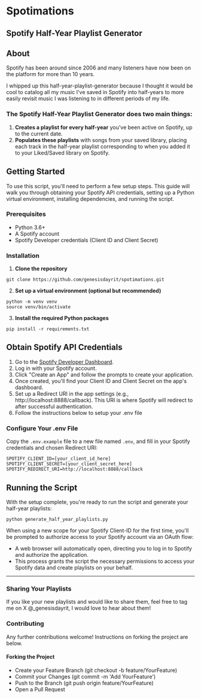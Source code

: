 # Spotimations

## Spotify Half-Year Playlist Generator 

## About

Spotify has been around since 2006 and many listeners have now been on the platform for more than 10 years.

I whipped up this half-year-playlist-generator because I thought it would be cool to catalog all my music I've saved in Spotify into half-years to more easily revisit music I was listening to in different periods of my life.

###  The Spotify Half-Year Playlist Generator does two main things:
1. **Creates a playlist for every half-year** you've been active on Spotify, up to the current date.
2. **Populates these playlists** with songs from your saved library, placing each track in the half-year playlist corresponding to when you added it to your Liked/Saved library on Spotify.

## Getting Started

To use this script, you'll need to perform a few setup steps. This guide will walk you through obtaining your Spotify API credentials, setting up a Python virtual environment, installing dependencies, and running the script.

### Prerequisites
- Python 3.6+
- A Spotify account
- Spotify Developer credentials (Client ID and Client Secret)

### Installation
1. **Clone the repository**

```
git clone https://github.com/genesisdayrit/spotimations.git
```

2. **Set up a virtual environment (optional but recommended)**

```
python -m venv venv
source venv/bin/activate
```

3. **Install the required Python packages**

```
pip install -r requirements.txt
```

## **Obtain Spotify API Credentials**
1. Go to the [Spotify Developer Dashboard](https://developer.spotify.com/dashboard/applications).
2. Log in with your Spotify account.
3. Click "Create an App" and follow the prompts to create your application.
4. Once created, you'll find your Client ID and Client Secret on the app's dashboard.
5. Set up a Redirect URI in the app settings (e.g., http://localhost:8888/callback). This URI is where Spotify will redirect to after successful authentication.
6. Follow the instructions below to setup your .env file

### **Configure Your .env File**

Copy the `.env.example` file to a new file named `.env`, and fill in your Spotify credentials and chosen Redirect URI:
```
SPOTIFY_CLIENT_ID=[your_client_id_here]
SPOTIFY_CLIENT_SECRET=[your_client_secret_here]
SPOTIFY_REDIRECT_URI=http://localhost:8888/callback
```

## **Running the Script** 
With the setup complete, you're ready to run the script and generate your half-year playlists:

```
python generate_half_year_playlists.py
```

When using a new scope for your Spotify Client-ID for the first time, you'll be prompted to authorize access to your Spotify account via an OAuth flow:
- A web browser will automatically open, directing you to log in to Spotify and authorize the application.
- This process grants the script the necessary permissions to access your Spotify data and create playlists on your behalf.

---
### Sharing Your Playlists
If you like your new playlists and would like to share them, feel free to tag me on X @_genesisdayrit, I would love to hear about them!

### Contributing
Any further contributions welcome! Instructions on forking the project are below.

#### Forking the Project
- Create your Feature Branch (git checkout -b feature/YourFeature)
- Commit your Changes (git commit -m 'Add YourFeature')
- Push to the Branch (git push origin feature/YourFeature)
- Open a Pull Request
